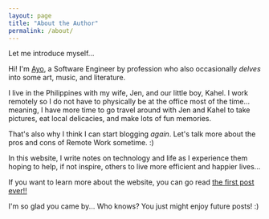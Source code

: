 ```yaml
---
layout: page
title: "About the Author"
permalink: /about/
---
```


Let me introduce myself...

Hi! I'm [Ayo](http://ayoayco.com), a Software Engineer by profession who also occasionally *delves* into some art, music, and literature.

I live in the Philippines with my wife, Jen, and our little boy, Kahel. I work remotely so I do not have to physically be at the office most of the time... meaning, I have more time to go travel around with Jen and Kahel to take pictures, eat local delicacies, and make lots of fun memories.

That's also why I think I can start blogging *again*. Let's talk more about the pros and cons of Remote Work sometime. :)

In this website, I write notes on technology and life as I experience them hoping to help, if not inspire, others to live more efficient and happier lives... 

If you want to learn more about the website, you can go read [the first post ever!!](/hello-world/)

I'm so glad you came by... Who knows? You just might enjoy future posts! :)

